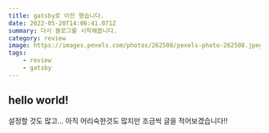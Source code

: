 ```yaml
---
title: gatsby로 이전 했습니다.
date: 2022-05-20T14:06:41.071Z
summary: 다시 블로그를 시작해봅니다.
category: review
image: https://images.pexels.com/photos/262508/pexels-photo-262508.jpeg?auto=compress&cs=tinysrgb&dpr=2&h=750&w=1260
tags:
    - review
    - gatsby
---
```


## hello world!

설정할 것도 많고... 아직 어리숙한것도 많지만 조금씩 글을 적어보겠습니다!!